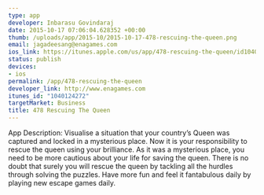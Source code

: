 ```yaml
--- 
type: app
developer: Inbarasu Govindaraj
date: 2015-10-17 07:06:04.628352 +00:00
thumb: /uploads/app/2015-10/2015-10-17-478-rescuing-the-queen.png
email: jagadeesang@enagames.com
ios_link: https://itunes.apple.com/us/app/478-rescuing-the-queen/id1040124272?mt=8
status: publish
devices: 
- ios
permalink: /app/478-rescuing-the-queen
developer_link: http://www.enagames.com
itunes_id: "1040124272"
targetMarket: Business
title: 478 Rescuing The Queen
---
```


App Description:
    Visualise a situation that your country’s Queen was captured and locked in a mysterious place. Now it is your responsibility to rescue the queen using your brilliance. As it was a mysterious place, you need to be more cautious about your life for saving the queen. There is no doubt that surely you will rescue the queen by tackling all the hurdles through solving the puzzles. Have more fun and feel it fantabulous daily by playing new escape games daily. 
